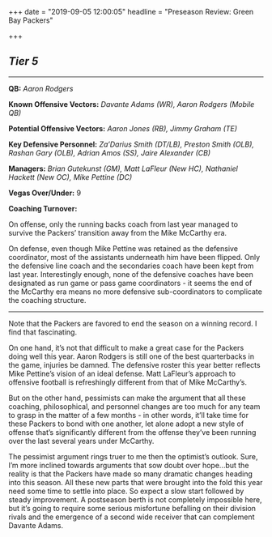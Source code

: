+++
date = "2019-09-05 12:00:05"
headline = "Preseason Review: Green Bay Packers"

+++
## **_Tier 5_**

***

**QB:** _Aaron Rodgers_

**Known Offensive Vectors:** _Davante Adams (WR), Aaron Rodgers (Mobile QB)_

**Potential Offensive Vectors:** _Aaron Jones (RB), Jimmy Graham (TE)_

**Key Defensive Personnel:** _Za’Darius Smith (DT/LB), Preston Smith (OLB), Rashan Gary (OLB), Adrian Amos (SS), Jaire Alexander (CB)_

**Managers:** _Brian Gutekunst (GM), Matt LaFleur (New HC), Nathaniel Hackett (New OC), Mike Pettine (DC)_

**Vegas Over/Under:** 9

**Coaching Turnover:**

On offense, only the running backs coach from last year managed to survive the Packers’ transition away from the Mike McCarthy era.

On defense, even though Mike Pettine was retained as the defensive coordinator, most of the assistants underneath him have been flipped. Only the defensive line coach and the secondaries coach have been kept from last year. Interestingly enough, none of the defensive coaches have been designated as run game or pass game coordinators - it seems the end of the McCarthy era means no more defensive sub-coordinators to complicate the coaching structure.

***

Note that the Packers are favored to end the season on a winning record. I find that fascinating.

On one hand, it’s not that difficult to make a great case for the Packers doing well this year. Aaron Rodgers is still one of the best quarterbacks in the game, injuries be damned. The defensive roster this year better reflects Mike Pettine’s vision of an ideal defense. Matt LaFleur’s approach to offensive football is refreshingly different from that of Mike McCarthy’s.

But on the other hand, pessimists can make the argument that all these coaching, philosophical, and personnel changes are too much for any team to grasp in the matter of a few months - in other words, it’ll take time for these Packers to bond with one another, let alone adopt a new style of offense that’s significantly different from the offense they’ve been running over the last several years under McCarthy.

The pessimist argument rings truer to me then the optimist’s outlook. Sure, I’m more inclined towards arguments that sow doubt over hope...but the reality is that the Packers have made so many dramatic changes heading into this season. All these new parts that were brought into the fold this year need some time to settle into place. So expect a slow start followed by steady improvement. A postseason berth is not completely impossible here, but it’s going to require some serious misfortune befalling on their division rivals and the emergence of a second wide receiver that can complement Davante Adams.